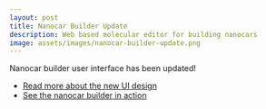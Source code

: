 ```yaml
---
layout: post
title: Nanocar Builder Update
description: Web based molecular editor for building nanocars
image: assets/images/nanocar-builder-update.png
---
```


Nanocar builder user interface has been updated!
- [Read more about the new UI design](assets/images/ui/NanocarBuilder-Web-UI-documentation.pdf)
- [See the nanocar builder in action](http://builder.formulanano.com/)

